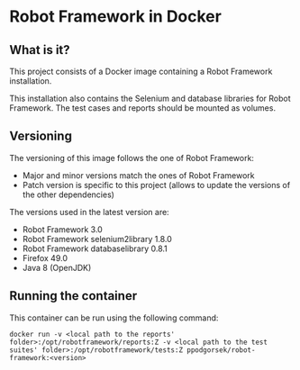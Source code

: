# Robot Framework in Docker

## What is it?

This project consists of a Docker image containing a Robot Framework installation.

This installation also contains the Selenium and database libraries for Robot Framework. The test cases and reports should be mounted as volumes.

## Versioning

The versioning of this image follows the one of Robot Framework:

* Major and minor versions match the ones of Robot Framework
* Patch version is specific to this project (allows to update the versions of the other dependencies)

The versions used in the latest version are:

* Robot Framework 3.0
* Robot Framework selenium2library 1.8.0
* Robot Framework databaselibrary 0.8.1
* Firefox 49.0
* Java 8 (OpenJDK)

## Running the container

This container can be run using the following command:

	docker run -v <local path to the reports' folder>:/opt/robotframework/reports:Z -v <local path to the test suites' folder>:/opt/robotframework/tests:Z ppodgorsek/robot-framework:<version>
